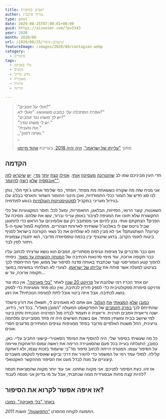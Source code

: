 ```yaml
---
title: רעבים (סיפור)
author: נמרוד איזנברג
type: post
date: 2020-08-25T07:00:01+00:00
guid: https://aizenimr.com/?p=3343
year: 2020
month: 2020/08
url: /2020/08/25/רעבים-סיפור/
featureImage: /images/2020/08/contagion.webp
category:
  - סיפורים
tags:
  - בלי פאניקה
  - זומבים
  - מדע בדיוני
  - סאטירה
  - פרנויה
  - קורונה

---
```

> _"אולי על זומבים?"_  
> _אפרת הסתכלה עלַי במבט משועשע. "ואולי לא?"_  
> _"יש לך משהו נגד זומבים?"_  
> _"יש לי משהו נגדך."_  
> _"את גזענית."_  
> _"ואתה דפוק."  
>_ 
> 
> מתוך ["עלייתו של ישראמן"][1], [היה יהיה 2018][2], בעריכת [אהוד מיימון][3]

## הקדמה

חדי העין מביניכם שמו לב [שהקורונה][4] [מעסיקה][5] [אותי][6]. [אפילו][7] [קצת][8] [יותר][9] [מדי][10]. [יש][11] [שיקראו][12] [לזה][13] ["אובססיה][14] [שלא][15] [רוצה][16] [להיגמר"][17].

אני מניח שזה מה שקורה כששאתה מת מפחד. הפחד, כפי שלימד אותנו ג'וזף הלר, נותן לנו סוג חדש של הומור ככלי התמודדות, ואכן מינוני ההומור השחור והארסי בבלוג עלו בגידול מעריכי במקביל [לסטטיסטיקות העולמיות][18] בנוגע לפנדמיה.

השאננות, קוצר הרואי, הפזיזות, הבלאגן, החאפריות, ומעל לכל: חוסר המקצועיות של כלי התקשורת שלא תווכו את המגיפה לציבור באופן ענייני וברור, עשו את שלהם. מסיכה על הפנים? הצחקתם אותי. נכון להיום אני מסתובב רק עם אלומיניום על הראש כדי להתגונן מול שטף ה-5G שביל גייטס שם לי באלכוג'ל ששתיתי לארוחת הצהריים. מחלקות קורונה? השתגעתם? אני לא מבין למה לא שולחים את כל נשאי הקורונה בישראל לסניף ביטוח לאומי הקרוב. ברגע שהנגיף יבין בכמה טופסיאדה מדובר, הוא יתנגדן עצמונית ויחזור לסין לבד.

ואם כבר מדברים על מגיפות ונגיפים מסתוריים, זומבים הוא נושא שרציתי לכתוב עליו כבר תקופה ארוכה, עוד מימי סדנאות הכתיבה של [המנחה הקשוחה עד מאוד][19]. ניסיתי להפוך קטע הומוריסטי קצר שכתבתי באותה סדנה לסיפור של ממש, ואף התייחסתי לכך בציטוט למעלה אשר פותח את [עלייתו של ישראמן][1]. לצערי לא הצלחתי במשימה במשך תקופה ארוכה, עד ש...

יום אחד הכריז רמי שלהבת על [פרויקט 20 שנה][20] לאתר ["בלי פאניקה"][21]. אין כמו עוד פרויקט סיפורת ספקולטיבית כדי לספק תירוץ לכתיבה, ואין כמו פחד ממגיפות כדי לספק _נושא_ לכתיבה. אבל איזה ביטוי אוכל לתת למגיפה הנוכחית? אה רגע.

[כמובן][22] [שלא][23] [המצאתי][24] [את][25] [הגלגל][26]. אם אתם לא מאמינים לי, תשאלו את דורון פישלר שהתייחס לכך [בפרק הזומבים][27] של הפודקאסט המעולה "המובן מאליו". בכל דור, כידוע, ישנה וריאצית זומבים תורנית. וריאציה זו תעמוד לבדה מול הפרנויה הנוכחית ותתן ביטוי למי שיושב בבית ומשתין מפחד. אם בשנות השישים היה זה פחד מסובייטים ומלחמה גרעינית, החל משנות האלפיים מדובר בפחד ממגיפות ונגיפים המותירים מדענים חסרי אונים.

כל מה שעשיתי בסיפור שלי, היה להוסיף את המימד הסאטירי-קישוני החביב עליי. כאן, כמובן, התגלתה בעייה בכל פעם שהסאטירה הרימה את ראשה עמוס הדאחקות ואיימה על הסיפור עצמו. המטרה הייתה לכתוב סיפור מד"בי שיעמוד בזכות עצמו, ולא דאחקה קלילה. למזלי עמד רמי על המשמר כדי להאיר את דרכי וביקש שאוסיף לטקסט משברים קיצוניים על מנת לבדל מעט את הסיפור מההקשר האקטואלי.

אז זהו. כעת הסיפור לפניכם. אני מקווה שתהנו. אני עוד יותר מקווה שהמציאות תנסה להיות קצת פחות אבסורדית ממה שכתבתי, אבל על מי בדיוק אני מנסה לעבוד?

## אז איפה אפשר לקרוא את הסיפור?

[באתר "בלי פאניקה", כמובן][28].

_התמונה לקוחה מהסרט ["התפשטות"][29] משנת 2011._

 [1]: /2019/08/08/%d7%a2%d7%9c%d7%99%d7%99%d7%aa%d7%95-%d7%a9%d7%9c-%d7%99%d7%a9%d7%a8%d7%90%d7%9e%d7%9f-%d7%a1%d7%99%d7%a4%d7%95%d7%a8/
 [2]: http://annual.sf-f.org.il/?cat=14
 [3]: https://my2centssf.blogspot.com/
 [4]: /2020/02/29/%d7%94%d7%9e%d7%95%d7%a2%d7%9e%d7%93-%d7%94%d7%9e%d7%95%d7%a2%d7%93%d7%a3/
 [5]: /2020/03/11/%d7%a8%d7%90%d7%99%d7%95%d7%9f-%d7%a2%d7%9d-%d7%94-rna-2/
 [6]: /2020/03/14/%d7%94%d7%97%d7%95%d7%9c%d7%94-%d7%94%d7%9e%d7%90%d7%94/
 [7]: /2020/03/16/%d7%91%d7%9c%d7%99-%d7%a4%d7%90%d7%a0%d7%99%d7%a7%d7%94/
 [8]: /2020/03/21/%d7%90%d7%9e%d7%a8%d7%95-%d7%a9%d7%a6%d7%a8%d7%99%d7%9a/
 [9]: /2020/03/25/%d7%a7%d7%a4%d7%94-%d7%91%d7%95%d7%a5-%d7%a4%d7%90%d7%a0%d7%a4%d7%99%d7%a7/
 [10]: /2020/03/31/%d7%a2%d7%a7%d7%95%d7%9e%d7%94-%d7%a0%d7%95%d7%a8%d7%95%d7%95%d7%92%d7%99%d7%aa-%d7%9b%d7%97%d7%95%d7%9c%d7%94/
 [11]: /2020/04/18/%d7%91%d7%99%d7%aa-%d7%a1%d7%a4%d7%a8-%d7%9c%d7%94%d7%aa%d7%9e%d7%95%d7%98%d7%98%d7%95%d7%aa-%d7%a2%d7%a6%d7%91%d7%99%d7%9d-2/
 [12]: /2020/05/02/%d7%a8%d7%a1%d7%99%d7%a1%d7%99%d7%9d-%d7%9e%d7%a2%d7%95%d7%9c%d7%9e%d7%95%d7%aa-2020-%d7%94%d7%9b%d7%a0%d7%a1-%d7%a9%d7%9c%d7%90-%d7%94%d7%99%d7%94/
 [13]: /2020/05/16/%d7%92%d7%9d-%d7%94%d7%9d-%d7%99%d7%9b%d7%95%d7%9c%d7%99%d7%9d/
 [14]: /2020/05/29/%d7%9c%d7%a1/
 [15]: /2020/07/02/%d7%93%d7%95%d7%a7%d7%98%d7%95%d7%a8-%d7%9e%d7%95%d7%95%d7%aa/
 [16]: /2020/07/21/%d7%94%d7%9e%d7%93%d7%99%d7%a0%d7%94-%d7%a9%d7%9c-%d7%a9%d7%a8%d7%93%d7%99%d7%a0%d7%92%d7%a8/
 [17]: /2020/07/29/%d7%94%d7%a4%d7%a8%d7%95%d7%99%d7%a7%d7%98%d7%95%d7%a8/
 [18]: https://www.worldometers.info/coronavirus/
 [19]: https://gelbfish.com/
 [20]: http://www.blipanika.co.il/?p=4792
 [21]: http://www.blipanika.co.il
 [22]: https://www.imdb.com/title/tt0816711/
 [23]: https://www.imdb.com/title/tt0289043/
 [24]: https://www.imdb.com/title/tt1520211/
 [25]: https://www.imdb.com/title/tt4547056/
 [26]: https://www.imdb.com/title/tt0480249/
 [27]: https://www.kan.org.il/Podcast/item.aspx/?pid=8253
 [28]: http://www.blipanika.co.il/?p=4843
 [29]: https://www.imdb.com/title/tt1598778/